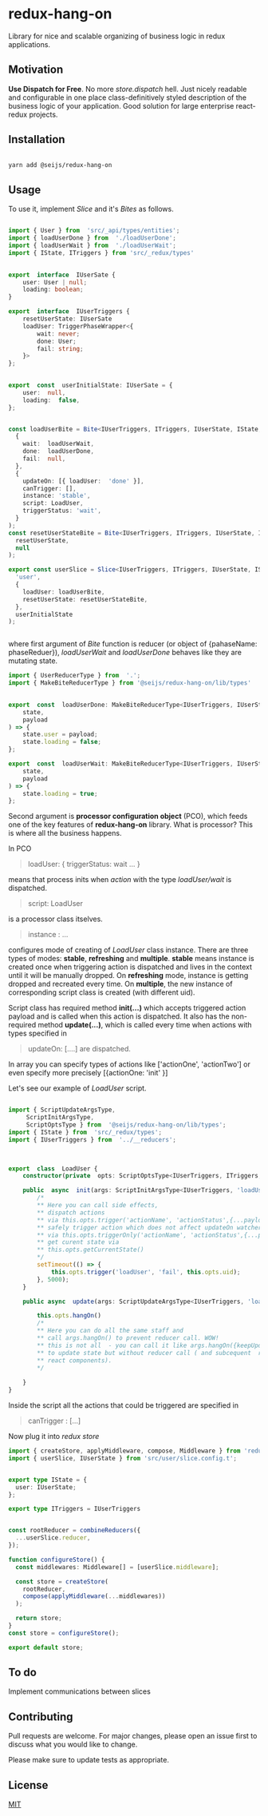 # redux-hang-on

Library for nice and scalable organizing of business logic in redux applications.

## Motivation
**Use Dispatch for Free**. No more *store.dispatch* hell. Just nicely readable and configurable in one place class-definitively styled description of the business logic of your application. Good solution for large enterprise react-redux projects.

## Installation

```bash

yarn add @seijs/redux-hang-on

```

## Usage

To use it, implement *Slice* and it's *Bites*  as follows.
```typescript

import { User } from  'src/_api/types/entities';
import { loadUserDone } from  './loadUserDone';
import { loadUserWait } from  './loadUserWait';
import { IState, ITriggers } from 'src/_redux/types'
  

export  interface  IUserSate {
	user: User | null;
	loading: boolean;
}

export  interface  IUserTriggers {
	resetUserState: IUserSate
	loadUser: TriggerPhaseWrapper<{
		wait: never;
		done: User;
		fail: string;
	}>
};
  

export  const  userInitialState: IUserSate = {
	user:  null,
	loading:  false,
};


const loadUserBite = Bite<IUserTriggers, ITriggers, IUserState, IState, 'loadUser'>(
  {
  	wait:  loadUserWait,
	done:  loadUserDone,
	fail:  null,
  },
  {
    updateOn: [{ loadUser:  'done' }],
    canTrigger: [],
    instance: 'stable',
    script: LoadUser,
    triggerStatus: 'wait',
  }
);
const resetUserStateBite = Bite<IUserTriggers, ITriggers, IUserState, IState, 'resetUserState'>(
  resetUserState,
  null
);

export const userSlice = Slice<IUserTriggers, ITriggers, IUserState, IState>(
  'user',
  {
    loadUser: loadUserBite,
    resetUserState: resetUserStateBite,
  },
  userInitialState
);



```
where first argument of *Bite* function is reducer (or object of {pahaseName: phaseReduer}),
*loadUserWait* and *loadUserDone* behaves like they are mutating state.

```typescript
import { UserReducerType } from  '.';
import { MakeBiteReducerType } from '@seijs/redux-hang-on/lib/types'
  

export  const  loadUserDone: MakeBiteReducerType<IUserTriggers, IUserState, 'loadUser'>['done'] = (
	state,
	payload
) => {
	state.user = payload;
	state.loading = false;
};

export  const  loadUserWait: MakeBiteReducerType<IUserTriggers, IUserState, 'loadUser'>['wait'] = (
	state,
	payload
) => {
	state.loading = true;
};
```

Second argument is **processor configuration object** (PCO), 
which feeds one of the key features of **redux-hang-on** library. 
What is processor? This is  where all the business happens.

In PCO 
> loadUser: { 
triggerStatus: wait 
...
}

means that process inits when *action* with the type *loadUser/wait* is dispatched.

>script: LoadUser

is a processor class itselves. 

>instance : ... 

 configures mode of creating of *LoadUser* class instance. There are three types of modes: **stable**, **refreshing** and **multiple**. **stable** means instance is created once when triggering action is dispatched and lives in the context until it will be manually dropped. On **refreshing** mode, instance is getting dropped and recreated every time. On **multiple**, the new instance of corresponding script class is created (with different uid).

  

Script class has required method **init(...)** which accepts triggered action payload and
is called when this action is dispatched.
It also has the non-required method **update(...)**, which is called every time when
actions with types specified in 
>updateOn: [....] are dispatched.

In array you can specify types of actions like ['actionOne', 'actionTwo'] or even specify more precisely [{actionOne: 'init' }] 

Let's see our example of *LoadUser* script.
```typescript

import { ScriptUpdateArgsType,
	 ScriptInitArgsType, 
	 ScriptOptsType } from  '@seijs/redux-hang-on/lib/types';
import { IState } from  'src/_redux/types';
import { IUserTriggers } from  '../__reducers';

  

export  class  LoadUser {
	constructor(private  opts: ScriptOptsType<IUserTriggers, ITriggers, IState,'loadUser'>) {}

	public  async  init(args: ScriptInitArgsType<IUserTriggers, 'loadUser', 'wait'>) {
		/*
        ** Here you can call side effects, 
		** dispatch actions 
		** via this.opts.trigger('actionName', 'actionStatus',{...payload})
		** safely trigger action which does not affect updateOn watchers
		** via this.opts.triggerOnly('actionName', 'actionStatus',{...payload})
        ** get curent state via
        ** this.opts.getCurrentState()
		*/ 
		setTimeout(() => {
			this.opts.trigger('loadUser', 'fail', this.opts.uid);
		}, 5000);
	}

	public async  update(args: ScriptUpdateArgsType<IUserTriggers, 'loadUser', 'done'>) {

		this.opts.hangOn()
		/* 
        ** Here you can do all the same staff and 
		** call args.hangOn() to prevent reducer call. WOW!
		** this is not all  - you can call it like args.hangOn({keepUpdate: true}) 
		** to update state but without reducer call ( and subcequent  rendering in
		** react components). 
		*/
		
	}
}
```
Inside the script all the actions that could be triggered are specified in 
>canTrigger : [...]

Now  plug it into *redux* *store*

```typescript
import { createStore, applyMiddleware, compose, Middleware } from 'redux';
import { userSlice, IUserState } from 'src/user/slice.config.t';


export type IState = {
  user: IUserState;
};

export type ITriggers = IUserTriggers


const rootReducer = combineReducers({
  ...userSlice.reducer,
});

function configureStore() {
  const middlewares: Middleware[] = [userSlice.middleware];

  const store = createStore(
    rootReducer,
    compose(applyMiddleware(...middlewares))
  );

  return store;
}
const store = configureStore();

export default store;

```

## To do

Implement communications between slices

  


## Contributing

Pull requests are welcome. For major changes, please open an issue first to discuss what you would like to change.

  

Please make sure to update tests as appropriate.

  

## License

[MIT](https://choosealicense.com/licenses/mit/)

